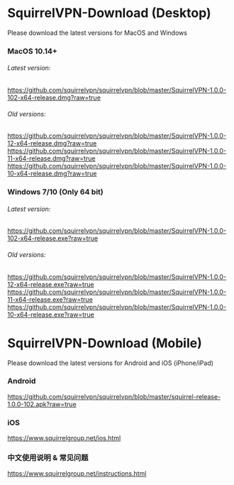 # SquirrelVPN-Download (Desktop)
Please download the latest versions for MacOS and Windows

### MacOS 10.14+ ###
###### Latest version:
https://github.com/squirrelvpn/squirrelvpn/blob/master/SquirrelVPN-1.0.0-102-x64-release.dmg?raw=true

###### Old versions:
https://github.com/squirrelvpn/squirrelvpn/blob/master/SquirrelVPN-1.0.0-12-x64-release.dmg?raw=true
https://github.com/squirrelvpn/squirrelvpn/blob/master/SquirrelVPN-1.0.0-11-x64-release.dmg?raw=true
https://github.com/squirrelvpn/squirrelvpn/blob/master/SquirrelVPN-1.0.0-10-x64-release.dmg?raw=true


### Windows 7/10 (Only 64 bit) ###
###### Latest version:
https://github.com/squirrelvpn/squirrelvpn/blob/master/SquirrelVPN-1.0.0-102-x64-release.exe?raw=true

###### Old versions:
https://github.com/squirrelvpn/squirrelvpn/blob/master/SquirrelVPN-1.0.0-12-x64-release.exe?raw=true
https://github.com/squirrelvpn/squirrelvpn/blob/master/SquirrelVPN-1.0.0-11-x64-release.exe?raw=true
https://github.com/squirrelvpn/squirrelvpn/blob/master/SquirrelVPN-1.0.0-10-x64-release.exe?raw=true






# SquirrelVPN-Download (Mobile)
Please download the latest versions for Android and iOS (iPhone/iPad)


### Android ###
https://github.com/squirrelvpn/squirrelvpn/blob/master/squirrel-release-1.0.0-102.apk?raw=true

### iOS ###
https://www.squirrelgroup.net/ios.html

### 中文使用说明 & 常见问题 ###
https://www.squirrelgroup.net/instructions.html



